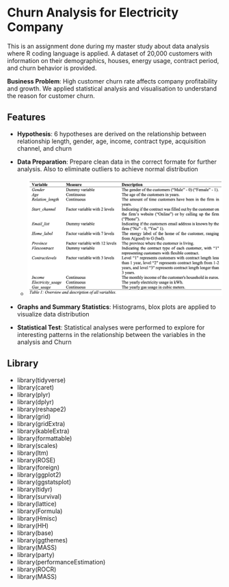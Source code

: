 # Churn Analysis for Electricity Company
This is an assignment done during my master study about data analysis  where R coding language is applied. A dataset of 20,000 customers with information on their demographics, houses, energy usage, contract period, and churn behavior is provided. 

**Business Problem**: High customer churn rate affects company profitability and growth. We applied statistical analysis and visualisation to understand the reason for customer churn.


## Features

- **Hypothesis**: 6 hypotheses are derived on the relationship between relationship length, gender, age, income, contract type, acquisition channel, and churn
- **Data Preparation**: Prepare clean data in the correct formate for further analysis. Also to eliminate outliers to achieve normal distribution
  - ![alt text](https://github.com/haileyplay/ChurnAnalysis-ElectricityCompany/blob/main/1_G5ieVdxoyCAeolYUntPS9A.png?raw=false)
- **Graphs and Summary Statistics**: Histograms, blox plots are applied to visualize data distribution

- **Statistical Test**: Statistical analyses were performed to explore for interesting patterns in the relationship between the variables in the analysis and Churn
  
## Library
- library(tidyverse) 
- library(caret)
- library(plyr)
- library(dplyr) 
- library(reshape2)
- library(grid)
- library(gridExtra) 
- library(kableExtra) 
- library(formattable) 
- library(scales)
- library(ltm)
- library(ROSE)
- library(foreign) 
- library(ggplot2)
- library(ggstatsplot)
- library(tidyr)
- library(survival) 
- library(lattice) 
- library(Formula) 
- library(Hmisc)
- library(HH)
- library(base)
- library(ggthemes) 
- library(MASS)
- library(party) 
- library(performanceEstimation)
- library(ROCR)
- library(MASS)

